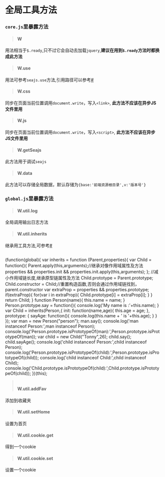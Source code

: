 # 全局工具方法

### `core.js`里暴露方法

> #### W
用法相当于`$.ready`,只不过它会自动去加载`jquery`,**建议在用到`$.ready`方法时都换成此方法**

> #### W.use
用法可参考`seajs.use`方法,引用路径可以参考[#](/docs/seajs.md)

> #### W.css
同步在页面当前位置调用`document.write`，写入`<link>`, **此方法不应该在异步JS文件里用**

> #### W.js
同步在页面当前位置调用`document.write`，写入`<script>`, **此方法不应该在异步JS文件里用**

> #### W.getSeajs
此方法用于调试`seajs`

> #### W.data
此方法可以存储全局数据，默认存储为`{base:'前端资源根目录',v:'版本号'}`

### `global.js`里暴露方法

> #### W.util.log
全局调用输出日志方法

> #### W.util.inherits
继承用工具方法,可参考[#](https://github.com/tonny-zhang/tonny-zhang.github.com/blob/master/js-ppt/docs/extend.md)
> > ```
(function(global){
	var inherits = function (Parent,properties){
		var Child = function(){
			Parent.apply(this,arguments);//继承对像作用域属性及方法
			properties && properties.init && properties.init.apply(this,arguments);
		};
		//减小作用域链长度,继承原型链属性及方法
        Child.prototype = Parent.prototype;
        Child.constructor = Child;//重置构造函数,否则会通过作用域链找到，parent.constructor
        var extraProp = properties && properties.prototype;
        if(extraProp){
                for(var i in extraProp){
                        Child.prototype[i] = extraProp[i];
                }
        }
        return Child;
	}
	function Person(name){
    	this.name = name;
    }
    Person.prototype.say = function(){
    	console.log('My name is :'+this.name);
    }
    var Child = inherits(Person,{
    	init: function(name,age){
    		this.age = age;
    	},
    	prototype: {
    		sayAge: function(){
    			console.log(this.name + ' is '+this.age);
    		}
    	}
    });
    var man = new Person("person");
    man.say();
    console.log('man instanceof Person:',man instanceof Person);
    console.log('Person.prototype.isPrototypeOf(man):',Person.prototype.isPrototypeOf(man));
    var child = new Child("Tonny",26);
    child.say();
    child.sayAge();
    console.log('child instanceof Person:',child instanceof Person);
    console.log('Person.prototype.isPrototypeOf(child):',Person.prototype.isPrototypeOf(child));
    console.log('child instanceof Child:',child instanceof Child);
    console.log('Child.prototype.isPrototypeOf(child):',Child.prototype.isPrototypeOf(child));
})(this);
> > ```
> #### W.util.addFav
添加到收藏夹

> #### W.util.setHome
设置为首页

> #### W.util.cookie.get
得到一个cookie

> #### W.util.cookie.set
设置一个cookie